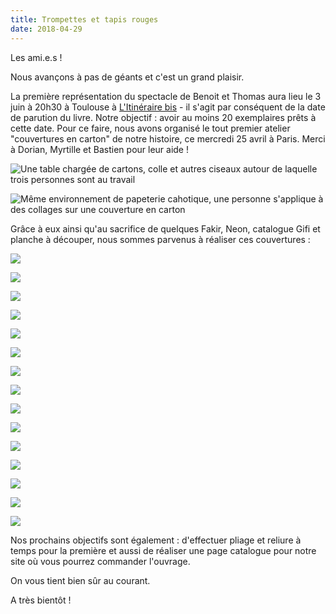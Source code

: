 ```yaml
---
title: Trompettes et tapis rouges
date: 2018-04-29
---
```

Les ami.e.s !

Nous avançons à pas de géants et c'est un grand plaisir.

La première représentation du spectacle de Benoit et Thomas aura lieu le 3 juin à 20h30 à Toulouse à [L'Itinéraire bis](https://itinerairebiscafe.com/) - il s'agit par conséquent de la date de parution du livre. Notre objectif : avoir au moins 20 exemplaires prêts à cette date. Pour ce faire, nous avons organisé le tout premier atelier "couvertures en carton" de notre histoire, ce mercredi 25 avril à Paris. Merci à Dorian, Myrtille et Bastien pour leur aide !

![Une table chargée de cartons, colle et autres ciseaux autour de laquelle trois personnes sont au travail](/_assets/uploads/images/blog/20180425_atelier01.jpg)

![Même environnement de papeterie cahotique, une personne s'applique à des collages sur une couverture en carton](/_assets/uploads/images/blog/20180425_atelier02.jpg)

Grâce à eux ainsi qu'au sacrifice de quelques Fakir, Neon, catalogue Gifi et planche à découper, nous sommes parvenus à réaliser ces couvertures :

<div class="galerie">

![](/_assets/uploads/images/catalogue/durantlestravaux/01_plati_bd.jpg)

![](/_assets/uploads/images/catalogue/durantlestravaux/02_plati_bd.jpg)

![](/_assets/uploads/images/catalogue/durantlestravaux/03_plati_bd.jpg)

![](/_assets/uploads/images/catalogue/durantlestravaux/04_plati_bd.jpg)

![](/_assets/uploads/images/catalogue/durantlestravaux/05_plati_bd.jpg)

![](/_assets/uploads/images/catalogue/durantlestravaux/06_plati_bd.jpg)

![](/_assets/uploads/images/catalogue/durantlestravaux/07_plati_bd.jpg)

![](/_assets/uploads/images/catalogue/durantlestravaux/08_plati_bd.jpg)

![](/_assets/uploads/images/catalogue/durantlestravaux/09_plati_bd.jpg)

![](/_assets/uploads/images/catalogue/durantlestravaux/10_plati_bd.jpg)

![](/_assets/uploads/images/catalogue/durantlestravaux/11_plati_bd.jpg)

![](/_assets/uploads/images/catalogue/durantlestravaux/12_plati_bd.jpg)

![](/_assets/uploads/images/catalogue/durantlestravaux/13_plati_bd.jpg)

![](/_assets/uploads/images/catalogue/durantlestravaux/14_plati_bd.jpg)

![](/_assets/uploads/images/catalogue/durantlestravaux/15_plati_bd.jpg)

</div>

Nos prochains objectifs sont également : d'effectuer pliage et reliure à temps pour la première et aussi de réaliser une page catalogue pour notre site où vous pourrez commander l'ouvrage.

On vous tient bien sûr au courant.

A très bientôt !
